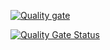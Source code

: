 [![Quality gate](https://sonarcloud.io/api/project_badges/quality_gate?project=ShitalSapkota_palindromeCheck_shital)](https://sonarcloud.io/summary/new_code?id=ShitalSapkota_palindromeCheck_shital)

[![Quality Gate Status](https://sonarcloud.io/api/project_badges/measure?project=ShitalSapkota_palindromeCheck_shital&metric=alert_status)](https://sonarcloud.io/summary/new_code?id=ShitalSapkota_palindromeCheck_shital)